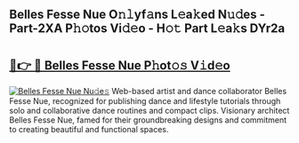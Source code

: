 ## Belles Fesse Nue O𝚗𝚕yf𝚊ns L𝚎a𝚔ed N𝚞𝚍es - Part-2XA P𝚑𝚘tos Vi𝚍𝚎o - H𝚘𝚝 Part L𝚎a𝚔s DYr2a

# <h2><a href="http://kf31xue.oniu.top/?m=Belles+Fesse+Nue">🔗👉 🔴 Belles Fesse Nue P𝚑ot𝚘𝚜 V𝚒d𝚎o</a></h2>

[![Belles Fesse Nue Nu𝚍e𝚜](https://i.imgur.com/0qMVB7G.gif)](http://kf31xue.oniu.top/?m=Belles+Fesse+Nue)
Web-based artist and dance collaborator Belles Fesse Nue, recognized for publishing dance and lifestyle tutorials through solo and collaborative dance routines and compact clips. Visionary architect Belles Fesse Nue, famed for their groundbreaking designs and commitment to creating beautiful and functional spaces.  
